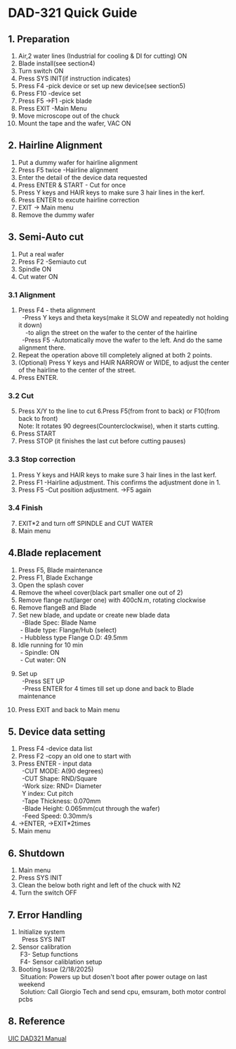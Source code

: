 # DAD-321 Quick Guide

## 1. Preparation
1) Air,2 water lines (Industrial for cooling & DI for cutting) ON
2) Blade install(see section4)
3) Turn switch ON
4) Press SYS INIT(if instruction indicates)
5) Press F4 -pick device or set up new device(see section5)
6) Press F10 -device set
6) Press F5 ->F1  -pick blade
6) Press EXIT -Main Menu
7) Move microscope out of the chuck
8) Mount the tape and the wafer, VAC ON

## 2. Hairline Alignment
1. Put a dummy wafer for hairline alignment
1. Press F5 twice -Hairline alignment
2. Enter the detail of the device data requested
3. Press ENTER & START - Cut for once
4. Press Y keys and HAIR keys to make sure 3 hair lines in the kerf.
5. Press ENTER to excute hairline correction
6. EXIT -> Main menu
7. Remove the dummy wafer



## 3. Semi-Auto cut
1. Put a real wafer
1. Press F2 -Semiauto cut
2. Spindle ON
3. Cut water ON
### 3.1 Alignment
1. Press F4 - theta alignment<br>
&nbsp; -Press Y keys and theta keys(make it SLOW and repeatedly not holding it down) <br>
&nbsp; &nbsp; -to align the street on the wafer to the center of the hairline <br>
&nbsp; -Press F5 -Automatically move the wafer to the left. And do the same alignment there. <br>
4. Repeat the operation above till completely aligned at both 2 points. 
6. (Optional) Press Y keys and HAIR NARROW or WIDE, to adjust the center of the hairline to the center of the street. 
7. Press ENTER.
### 3.2 Cut
5. Press X/Y to the line to cut
6.Press F5(from front to back) or F10(from back to front) <br>
Note: It rotates 90 degrees(Counterclockwise), when it starts cutting.
5. Press START
6. Press STOP (it finishes the last cut before cutting pauses)
### 3.3 Stop correction
1. Press Y keys and HAIR keys to make sure 3 hair lines in the last kerf.
1. Press F1 -Hairline adjustment. This confirms the adjustment done in 1.
2. Press F5 -Cut position adjustment. ->F5 again<br>  
### 3.4 Finish
7. EXIT*2 and turn off SPINDLE and CUT WATER 
8. Main menu

## 4.Blade replacement
1) Press F5, Blade maintenance
2) Press F1, Blade Exchange
3) Open the splash cover 
4) Remove the wheel cover(black part smaller one out of 2)
5) Remove flange nut(larger one) with 400cN.m, rotating clockwise
6) Remove flangeB and Blade
7) Set new blade, and update or create new blade data <br>
&nbsp; -Blade Spec: Blade Name<br>
&nbsp;- Blade type: Flange/Hub (select)<br>
&nbsp;- Hubbless type Flange O.D: 49.5mm<br>
8) Idle running for 10 min<br>
&nbsp;- Spindle: ON<br>
&nbsp;- Cut water: ON<br>
9. Set up<br>
&nbsp; -Press SET UP<br>
&nbsp; -Press ENTER for 4 times till set up done and back to Blade maintenance<br>
10) Press EXIT and back to Main menu

## 5. Device data setting
1) Press F4 -device data list
2) Press F2 -copy an old one to start with
3) Press ENTER - input data<br>
&nbsp; -CUT MODE: A(90 degrees)<br>
&nbsp; -CUT Shape: RND/Square<br>
&nbsp; -Work size: RND= Diameter<br>
&nbsp; Y index: Cut pitch<br>
&nbsp; -Tape Thickness: 0.070mm<br>
&nbsp; -Blade Height: 0.065mm(cut through the wafer)<br>
&nbsp; -Feed Speed: 0.30mm/s<br>
4) ->ENTER, ->EXIT*2times
4) Main menu

## 6. Shutdown
1. Main menu
2. Press SYS INIT
3. Clean the below both right and left of the chuck with N2
4. Turn the switch OFF

## 7. Error Handling
1) Initialize system<br>
&nbsp; Press SYS INIT<br>
2) Sensor calibration<br>
&nbsp;F3- Setup functions <br>
&nbsp;F4- Sensor caliblation setup<br>
3) Booting Issue (2/18/2025) <br>
&nbsp;Situation: Powers up but dosen't boot after power outage on last weekend <br>
&nbsp;Solution: Call Giorgio Tech and send cpu, emsuram, both motor control pcbs<br>
## 8. Reference 
[UIC DAD321 Manual](https://github.com/RyutaroMatsumoto/DAD321_QuickGuide/blob/main/Disco-Model-DAD321-Dicing-Saw.pdf)

